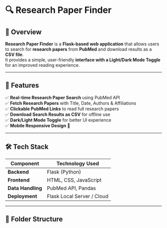 # 🔍 Research Paper Finder  

## 📖 Overview  
**Research Paper Finder** is a **Flask-based web application** that allows users to search for **research papers** from **PubMed** and download results as a **CSV file**.  
It provides a simple, user-friendly **interface with a Light/Dark Mode Toggle** for an improved reading experience.  

---

## 🚀 Features  
✅ **Real-time Research Paper Search** using PubMed API  
✅ **Fetch Research Papers** with Title, Date, Authors & Affiliations  
✅ **Clickable PubMed Links** to read full research papers  
✅ **Download Search Results as CSV** for offline use  
✅ **Dark/Light Mode Toggle** for better UI experience  
✅ **Mobile Responsive Design** 📱  

---

## 🛠️ Tech Stack  
| Component     | Technology Used |
|--------------|----------------|
| **Backend**  | Flask (Python)  |
| **Frontend** | HTML, CSS, JavaScript |
| **Data Handling** | PubMed API, Pandas |
| **Deployment** | Flask Local Server / Cloud |

---

## 📂 Folder Structure  
